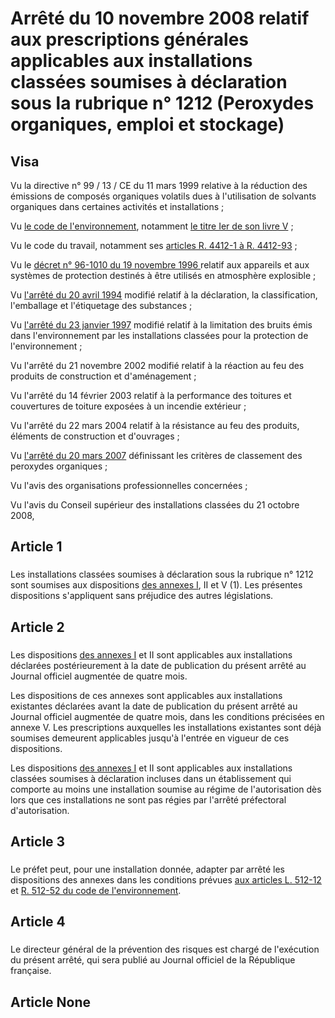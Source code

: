 # Arrêté du 10 novembre 2008 relatif aux prescriptions générales applicables aux installations classées soumises à déclaration sous la rubrique n° 1212 (Peroxydes organiques, emploi et stockage)

## Visa

Vu la directive n° 99 / 13 / CE du 11 mars 1999 relative à la réduction des émissions de composés organiques volatils dues à l'utilisation de solvants organiques dans certaines activités et installations ; 

Vu [le code de l'environnement](https://aida.ineris.fr/consultation_document/1755), notamment [le titre Ier de son livre V](https://aida.ineris.fr/consultation_document/lmv1_953#Titre_I) ; 

Vu le code du travail, notamment ses [articles R. 4412-1 à R. 4412-93](https://www.legifrance.gouv.fr/affichCodeArticle.do?cidTexte=LEGITEXT000006072050&idArticle=LEGIARTI000018490327&dateTexte=29990101&categorieLien=cid) ; 

Vu le [décret n° 96-1010 du 19 novembre 1996 ](https://www.legifrance.gouv.fr/affichTexte.do?cidTexte=JORFTEXT000000196772&categorieLien=cid)relatif aux appareils et aux systèmes de protection destinés à être utilisés en atmosphère explosible ; 

Vu [l'arrêté du 20 avril 1994](https://aida.ineris.fr/consultation_document/5827) modifié relatif à la déclaration, la classification, l'emballage et l'étiquetage des substances ; 

Vu [l'arrêté du 23 janvier 1997](https://aida.ineris.fr/consultation_document/5737) modifié relatif à la limitation des bruits émis dans l'environnement par les installations classées pour la protection de l'environnement ; 

Vu l'arrêté du 21 novembre 2002 modifié relatif à la réaction au feu des produits de construction et d'aménagement ; 

Vu l'arrêté du 14 février 2003 relatif à la performance des toitures et couvertures de toiture exposées à un incendie extérieur ; 

Vu l'arrêté du 22 mars 2004 relatif à la résistance au feu des produits, éléments de construction et d'ouvrages ; 

Vu [l'arrêté du 20 mars 2007](https://aida.ineris.fr/consultation_document/4795) définissant les critères de classement des peroxydes organiques ; 

Vu l'avis des organisations professionnelles concernées ; 

Vu l'avis du Conseil supérieur des installations classées du 21 octobre 2008, 

## Article 1

### 

Les installations classées soumises à déclaration sous la rubrique n° 1212 sont soumises aux dispositions [des annexes I](#annexe-i-:-prescriptions-générales-applicables-aux-installations-classées-pour-la-protection-de-l'environnement-soumises-à-déclaration-sous-«-l'une-ou-plusieurs-des-rubriques-nos-4410,-4411,-4420,-4421-ou-4422-»), II et V (1). Les présentes dispositions s'appliquent sans préjudice des autres législations.

## Article 2

### 

Les dispositions [des annexes I](#annexe-i-:-prescriptions-générales-applicables-aux-installations-classées-pour-la-protection-de-l'environnement-soumises-à-déclaration-sous-«-l'une-ou-plusieurs-des-rubriques-nos-4410,-4411,-4420,-4421-ou-4422-») et II sont applicables aux installations déclarées postérieurement à la date de publication du présent arrêté au Journal officiel augmentée de quatre mois.

Les dispositions de ces annexes sont applicables aux installations existantes déclarées avant la date de publication du présent arrêté au Journal officiel augmentée de quatre mois, dans les conditions précisées en annexe V. Les prescriptions auxquelles les installations existantes sont déjà soumises demeurent applicables jusqu'à l'entrée en vigueur de ces dispositions.

Les dispositions [des annexes I](#annexe-i-:-prescriptions-générales-applicables-aux-installations-classées-pour-la-protection-de-l'environnement-soumises-à-déclaration-sous-«-l'une-ou-plusieurs-des-rubriques-nos-4410,-4411,-4420,-4421-ou-4422-») et II sont applicables aux installations classées soumises à déclaration incluses dans un établissement qui comporte au moins une installation soumise au régime de l'autorisation dès lors que ces installations ne sont pas régies par l'arrêté préfectoral d'autorisation.

## Article 3

### 

Le préfet peut, pour une installation donnée, adapter par arrêté les dispositions des annexes dans les conditions prévues [aux articles L. 512-12](https://aida.ineris.fr/consultation_document/lmv1_953#Article_L._512-12) et [R. 512-52 du code de l'environnement](https://www.legifrance.gouv.fr/affichCodeArticle.do?cidTexte=LEGITEXT000006074220&idArticle=LEGIARTI000006838729&dateTexte=&categorieLien=cid).

## Article 4

### 

Le directeur général de la prévention des risques est chargé de l'exécution du présent arrêté, qui sera publié au Journal officiel de la République française.

## Article None

### 